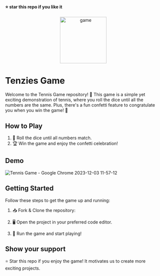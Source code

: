 #### ⭐ star this repo if you like it

<div align="center">
  <img src="https://github.com/kanugurajesh/Tennis-Game/assets/120458029/a465193c-847d-4c3e-a9ab-9f34b7e1e53d" alt="game" width=150 height=150>
</div>

# Tenzies Game

Welcome to the Tennis Game repository! 🚀 This game is a simple yet exciting demonstration of tennis, where you roll the dice until all the numbers are the same. Plus, there's a fun confetti feature to congratulate you when you win the game! 🎉

## How to Play

1. 🎲 Roll the dice until all numbers match.
2. 🏆 Win the game and enjoy the confetti celebration!

## Demo

![Tennis Game - Google Chrome 2023-12-03 11-57-12](https://github.com/kanugurajesh/Tennis-Game/assets/120458029/b37b58e3-8e69-4a53-b0c9-d030ca940dbf)

## Getting Started

Follow these steps to get the game up and running:

1. 📥 Fork & Clone the repository:

2. 🖥️ Open the project in your preferred code editor.

3. 🚀 Run the game and start playing!

## Show your support
⭐ Star this repo if you enjoy the game! It motivates us to create more exciting projects.
